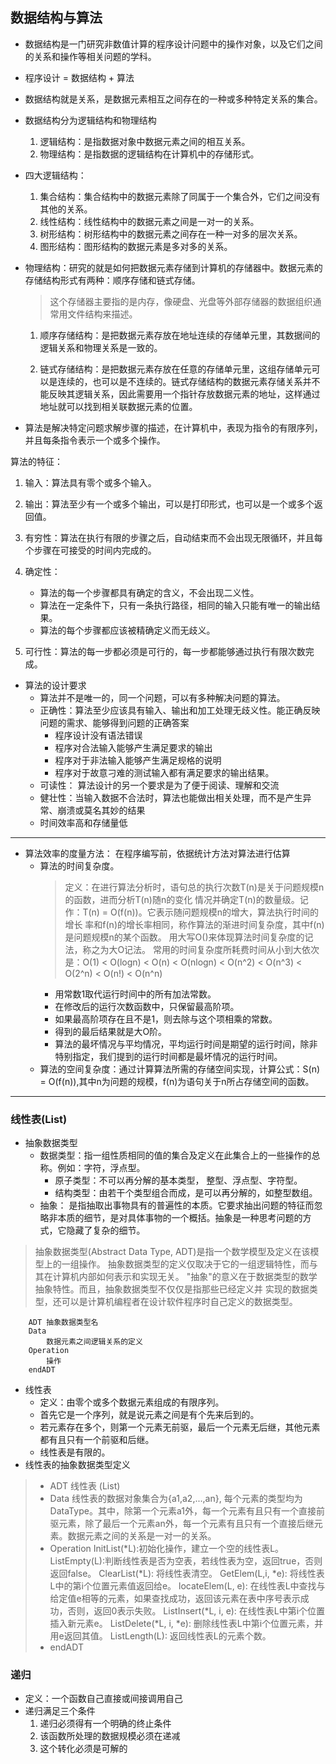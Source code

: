 ## 数据结构与算法

* 数据结构是一门研究非数值计算的程序设计问题中的操作对象，以及它们之间的关系和操作等相关问题的学科。

* 程序设计 = 数据结构 + 算法

* 数据结构就是关系，是数据元素相互之间存在的一种或多种特定关系的集合。 

* 数据结构分为逻辑结构和物理结构

  1. 逻辑结构：是指数据对象中数据元素之间的相互关系。
  2. 物理结构：是指数据的逻辑结构在计算机中的存储形式。

* 四大逻辑结构：

  1. 集合结构：集合结构中的数据元素除了同属于一个集合外，它们之间没有其他的关系。
  2. 线性结构：线性结构中的数据元素之间是一对一的关系。
  3. 树形结构：树形结构中的数据元素之间存在一种一对多的层次关系。
  4. 图形结构：图形结构的数据元素是多对多的关系。

* 物理结构：研究的就是如何把数据元素存储到计算机的存储器中。数据元素的存储结构形式有两种：顺序存储和链式存储。

  > 这个存储器主要指的是内存，像硬盘、光盘等外部存储器的数据组织通常用文件结构来描述。

  1. 顺序存储结构：是把数据元素存放在地址连续的存储单元里，其数据间的逻辑关系和物理关系是一致的。

  2. 链式存储结构：是把数据元素存放在任意的存储单元里，这组存储单元可以是连续的，也可以是不连续的。链式存储结构的数据元素存储关系并不能反映其逻辑关系，因此需要用一个指针存放数据元素的地址，这样通过地址就可以找到相关联数据元素的位置。

* 算法是解决特定问题求解步骤的描述，在计算机中，表现为指令的有限序列，并且每条指令表示一个或多个操作。

算法的特征：
   1. 输入：算法具有零个或多个输入。	

   2. 输出：算法至少有一个或多个输出，可以是打印形式，也可以是一个或多个返回值。
    
   3. 有穷性：算法在执行有限的步骤之后，自动结束而不会出现无限循环，并且每个步骤在可接受的时间内完成的。
   4. 确定性：

      - 算法的每一个步骤都具有确定的含义，不会出现二义性。
      - 算法在一定条件下，只有一条执行路径，相同的输入只能有唯一的输出结果。
      - 算法的每个步骤都应该被精确定义而无歧义。
   5. 可行性：算法的每一步都必须是可行的，每一步都能够通过执行有限次数完成。 

* 算法的设计要求
  - 算法并不是唯一的，同一个问题，可以有多种解决问题的算法。
  - 正确性：算法至少应该具有输入、输出和加工处理无歧义性。能正确反映问题的需求、能够得到问题的正确答案
    + 程序设计没有语法错误
    + 程序对合法输入能够产生满足要求的输出
    + 程序对于非法输入能够产生满足规格的说明
    + 程序对于故意刁难的测试输入都有满足要求的输出结果。
  - 可读性： 算法设计的另一个要求是为了便于阅读、理解和交流
  - 健壮性：当输入数据不合法时，算法也能做出相关处理，而不是产生异常、崩溃或莫名其妙的结果
  - 时间效率高和存储量低

---
* 算法效率的度量方法： 在程序编写前，依据统计方法对算法进行估算
  - 算法的时间复杂度。
    >  定义：在进行算法分析时，语句总的执行次数T(n)是关于问题规模n的函数，进而分析T(n)随n的变化
    >  情况并确定T(n)的数量级。记作：T(n) = O(f(n))。它表示随问题规模n的增大，算法执行时间的增长
    >  率和f(n)的增长率相同，称作算法的渐进时间复杂度，其中f(n)是问题规模n的某个函数。
    >  用大写O()来体现算法时间复杂度的记法，称之为大O记法。
    >  常用的时间复杂度所耗费时间从小到大依次是：O(1) < O(logn) < O(n) < O(nlogn) < O(n^2)
    >  < O(n^3) < O(2^n) < O(n!) < O(n^n)
    + 用常数1取代运行时间中的所有加法常数。
    + 在修改后的运行次数函数中，只保留最高阶项。
    + 如果最高阶项存在且不是1，则去除与这个项相乘的常数。
    + 得到的最后结果就是大O阶。
    + 算法的最坏情况与平均情况，平均运行时间是期望的运行时间，除非特别指定，我们提到的运行时间都是最坏情况的运行时间。
  - 算法的空间复杂度：通过计算算法所需的存储空间实现，计算公式：S(n) = O(f(n)),其中n为问题的规模，f(n)为语句关于n所占存储空间的函数。
***
### 线性表(List)

+ 抽象数据类型
  - 数据类型：指一组性质相同的值的集合及定义在此集合上的一些操作的总称。例如：字符，浮点型。
    + 原子类型：不可以再分解的基本类型， 整型、浮点型、字符型。
    + 结构类型：由若干个类型组合而成，是可以再分解的，如整型数组。
  - 抽象： 是指抽取出事物具有的普遍性的本质。它要求抽出问题的特征而忽略非本质的细节，是对具体事物的一个概括。抽象是一种思考问题的方式，它隐藏了复杂的细节。
> 抽象数据类型(Abstract Data Type, ADT)是指一个数学模型及定义在该模型上的一组操作。
> 抽象数据类型的定义仅取决于它的一组逻辑特性，而与其在计算机内部如何表示和实现无关。
> "抽象"的意义在于数据类型的数学抽象特性。而且，抽象数据类型不仅仅是指那些已经定义并
> 实现的数据类型，还可以是计算机编程者在设计软件程序时自己定义的数据类型。
```ADT
	ADT 抽象数据类型名
	Data
		数据元素之间逻辑关系的定义
	Operation
		操作
	endADT
```
+ 线性表
  * 定义：由零个或多个数据元素组成的有限序列。
  * 首先它是一个序列，就是说元素之间是有个先来后到的。
  * 若元素存在多个，则第一个元素无前驱，最后一个元素无后继，其他元素都有且只有一个前驱和后继。
  * 线性表是有限的。
+ 线性表的抽象数据类型定义
> - ADT 线性表 (List)
> - Data
>   线性表的数据对象集合为{a1,a2,...,an}, 每个元素的类型均为DataType。其中，除第一个元素a1外，每一个元素有且只有一个直接前驱元素，除了最后一个元素an外，每一个元素有且只有一个直接后继元素。数据元素之间的关系是一对一的关系。
> - Operation
>   InitList(*L):初始化操作，建立一个空的线性表L。
>   ListEmpty(L):判断线性表是否为空表，若线性表为空，返回true，否则返回false。
>   ClearList(*L): 将线性表清空。
>   GetElem(L,i, *e): 将线性表L中的第i个位置元素值返回给e。
>   locateElem(L, e): 在线性表L中查找与给定值e相等的元素，如果查找成功，返回该元素在表中序号表示成功，否则，返回0表示失败。
>   ListInsert(*L, i, e): 在线性表L中第i个位置插入新元素e。
>   ListDelete(*L, i, *e): 删除线性表L中第i个位置元素，并用e返回其值。
>   ListLength(L): 返回线性表L的元素个数。
> - endADT







###  递归
* 定义：一个函数自己直接或间接调用自己
* 递归满足三个条件
  1. 递归必须得有一个明确的终止条件
  2. 该函数所处理的数据规模必须在递减
  3. 这个转化必须是可解的